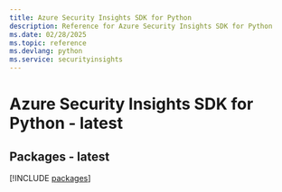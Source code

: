 ```yaml
---
title: Azure Security Insights SDK for Python
description: Reference for Azure Security Insights SDK for Python
ms.date: 02/28/2025
ms.topic: reference
ms.devlang: python
ms.service: securityinsights
---
```

# Azure Security Insights SDK for Python - latest
## Packages - latest
[!INCLUDE [packages](security-insights-index.md)]